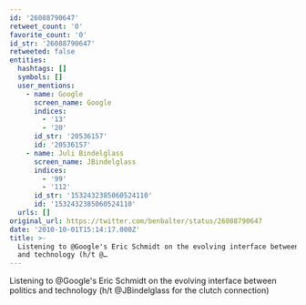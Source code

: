 ```yaml
---
id: '26088790647'
retweet_count: '0'
favorite_count: '0'
id_str: '26088790647'
retweeted: false
entities:
  hashtags: []
  symbols: []
  user_mentions:
    - name: Google
      screen_name: Google
      indices:
        - '13'
        - '20'
      id_str: '20536157'
      id: '20536157'
    - name: Juli Bindelglass
      screen_name: JBindelglass
      indices:
        - '99'
        - '112'
      id_str: '1532432385060524110'
      id: '1532432385060524110'
  urls: []
original_url: https://twitter.com/benbalter/status/26088790647
date: '2010-10-01T15:14:17.000Z'
title: >-
  Listening to @Google's Eric Schmidt on the evolving interface between politics
  and technology (h/t @…
---
```


Listening to @Google's Eric Schmidt on the evolving interface between politics and technology (h/t @JBindelglass for the clutch connection)